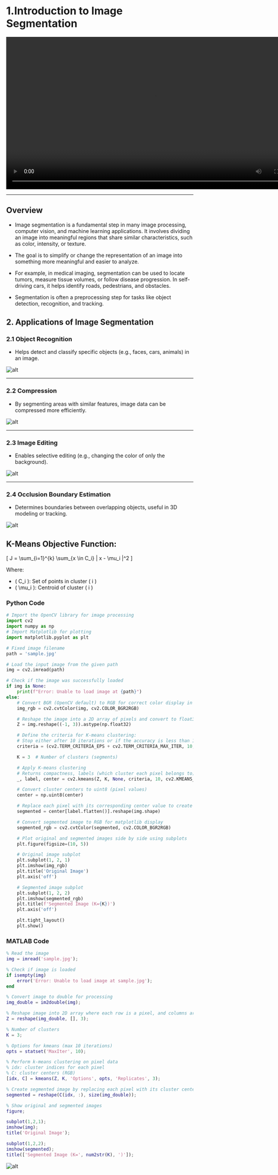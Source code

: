 # 1.Introduction to Image Segmentation
 
<video width="800" height="410" controls>
    <source src="photows/ImageSegmentation11.mp4" type="video/mp4">
    Your browser does not support the video tag.
  </video>

---

##  Overview
 - Image segmentation is a fundamental step in many image processing, computer vision, and machine learning applications. It involves dividing an image into meaningful regions that share similar characteristics, such as color, intensity, or texture.

 - The goal is to simplify or change the representation of an image into something more meaningful and easier to analyze.

 - For example, in medical imaging, segmentation can be used to locate tumors, measure tissue volumes, or follow disease progression. In self-driving cars, it helps identify roads, pedestrians, and obstacles.

 - Segmentation is often a preprocessing step for tasks like object detection, recognition, and tracking.



## 2. Applications of Image Segmentation

### 2.1 Object Recognition 

 - Helps detect and classify specific objects (e.g., faces, cars, animals) in an image.

![alt](photows/ObjectRecognition.png)

---

### 2.2 Compression

  - By segmenting areas with similar features, image data can be compressed more efficiently.

![alt](photows/Compression.png)

---

### 2.3 Image Editing  

- Enables selective editing (e.g., changing the color of only the background).

![alt](photows/ImageEditing.png)

---

### 2.4 Occlusion Boundary Estimation  

- Determines boundaries between overlapping objects, useful in 3D modeling or tracking.

![alt](photows/Occlusion.png)




## K-Means Objective Function:

\[
J = \sum_{i=1}^{k} \sum_{x \in C_i} \| x - \mu_i \|^2
\]

Where:
- \( C_i \): Set of points in cluster \( i \)  
- \( \mu_i \): Centroid of cluster \( i \)



###  Python Code 

```python
# Import the OpenCV library for image processing
import cv2  
import numpy as np
# Import Matplotlib for plotting
import matplotlib.pyplot as plt  

# Fixed image filename
path = 'sample.jpg'

# Load the input image from the given path
img = cv2.imread(path)

# Check if the image was successfully loaded
if img is None:
    print(f"Error: Unable to load image at {path}")
else:
    # Convert BGR (OpenCV default) to RGB for correct color display in matplotlib
    img_rgb = cv2.cvtColor(img, cv2.COLOR_BGR2RGB)

    # Reshape the image into a 2D array of pixels and convert to float32 for k-means
    Z = img.reshape((-1, 3)).astype(np.float32)

    # Define the criteria for K-means clustering:
    # Stop either after 10 iterations or if the accuracy is less than 1.0
    criteria = (cv2.TERM_CRITERIA_EPS + cv2.TERM_CRITERIA_MAX_ITER, 10, 1.0)

    K = 3  # Number of clusters (segments)

    # Apply K-means clustering
    # Returns compactness, labels (which cluster each pixel belongs to), and centers (cluster centers)
    _, label, center = cv2.kmeans(Z, K, None, criteria, 10, cv2.KMEANS_RANDOM_CENTERS)

    # Convert cluster centers to uint8 (pixel values)
    center = np.uint8(center)

    # Replace each pixel with its corresponding center value to create segmented image
    segmented = center[label.flatten()].reshape(img.shape)

    # Convert segmented image to RGB for matplotlib display
    segmented_rgb = cv2.cvtColor(segmented, cv2.COLOR_BGR2RGB)

    # Plot original and segmented images side by side using subplots
    plt.figure(figsize=(10, 5))

    # Original image subplot
    plt.subplot(1, 2, 1)
    plt.imshow(img_rgb)
    plt.title('Original Image')
    plt.axis('off')

    # Segmented image subplot
    plt.subplot(1, 2, 2)
    plt.imshow(segmented_rgb)
    plt.title(f'Segmented Image (K={K})')
    plt.axis('off')

    plt.tight_layout()
    plt.show()

```

###  MATLAB Code

```MATLAB
% Read the image
img = imread('sample.jpg');

% Check if image is loaded
if isempty(img)
    error('Error: Unable to load image at sample.jpg');
end

% Convert image to double for processing
img_double = im2double(img);

% Reshape image into 2D array where each row is a pixel, and columns are RGB
Z = reshape(img_double, [], 3);

% Number of clusters
K = 3;

% Options for kmeans (max 10 iterations)
opts = statset('MaxIter', 10);

% Perform k-means clustering on pixel data
% idx: cluster indices for each pixel
% C: cluster centers (RGB)
[idx, C] = kmeans(Z, K, 'Options', opts, 'Replicates', 3);

% Create segmented image by replacing each pixel with its cluster center
segmented = reshape(C(idx, :), size(img_double));

% Show original and segmented images
figure;

subplot(1,2,1);
imshow(img);
title('Original Image');

subplot(1,2,2);
imshow(segmented);
title(['Segmented Image (K=', num2str(K), ')']);


```
![alt](photows/Means_1.png)